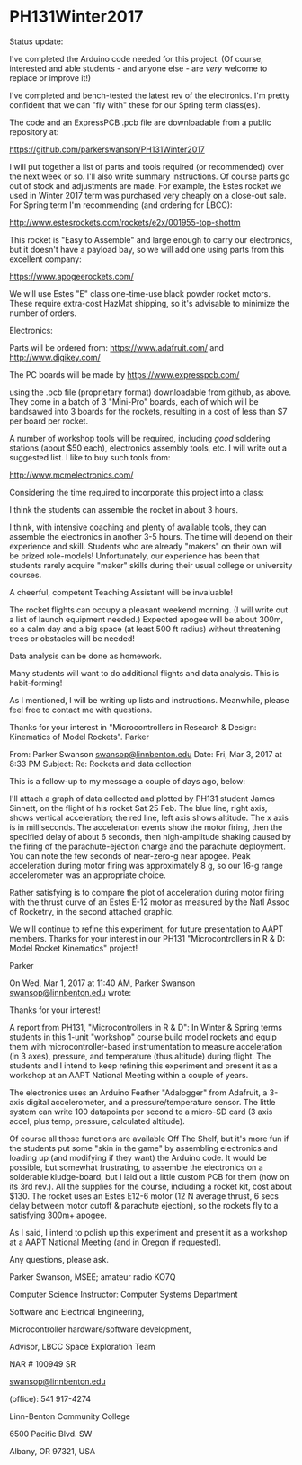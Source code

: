 # PH131Winter2017

Status update: 

I've completed the Arduino code needed for this project. (Of course, interested and able students - and anyone else - are *very* welcome to replace or improve it!)

I've completed and bench-tested the latest rev of the electronics. I'm pretty confident that we can "fly with" these for our Spring term class(es).

The code and an ExpressPCB .pcb file are downloadable from a public repository at:

https://github.com/parkerswanson/PH131Winter2017

I will put together a list of parts and tools required (or recommended) over the next week or so. I'll also write summary instructions. Of course parts go out of stock and adjustments are made. For example, the Estes rocket we used in Winter 2017 term was purchased very cheaply on a close-out sale. For Spring term I'm recommending (and ordering for LBCC):

http://www.estesrockets.com/rockets/e2x/001955-top-shottm

This rocket is "Easy to Assemble" and large enough to carry our electronics, but it doesn't have a payload bay, so we will add one using parts from this excellent company:

https://www.apogeerockets.com/

We will use Estes "E" class one-time-use black powder rocket motors. These require extra-cost HazMat shipping, so it's advisable to minimize the number of orders.

Electronics:

Parts will be ordered from:
https://www.adafruit.com/
and
http://www.digikey.com/

The PC boards will be made by
https://www.expresspcb.com/

using the .pcb file (proprietary format) downloadable from github, as above. They come in a batch of 3 "Mini-Pro" boards, each of which will be bandsawed into 3 boards for the rockets, resulting in a cost of less than $7 per board per rocket.

A number of workshop tools will be required, including *good* soldering stations (about $50 each), electronics assembly tools, etc. I will write out a suggested list. I like to buy such tools from:

http://www.mcmelectronics.com/

Considering the time required to incorporate this project into a class:

I think the students can assemble the rocket in about 3 hours.

I think, with intensive coaching and plenty of available tools, they can assemble the electronics in another 3-5 hours. The time will depend on their experience and skill. Students who are already "makers" on their own will be prized role-models! Unfortunately, our experience has been that students rarely acquire "maker" skills during their usual college or university courses. 

A cheerful, competent Teaching Assistant will be invaluable!

The rocket flights can occupy a pleasant weekend morning. (I will write out a list of launch equipment needed.) Expected apogee will be about 300m, so a calm day and a big space (at least 500 ft radius) without threatening trees or obstacles will be needed!

Data analysis can be done as homework.

Many students will want to do additional flights and data analysis. This is habit-forming!

As I mentioned, I will be writing up lists and instructions. Meanwhile, please feel free to contact me with questions. 

Thanks for your interest in "Microcontrollers in Research & Design: Kinematics of Model Rockets".
Parker

From: Parker Swanson <swansop@linnbenton.edu>
Date: Fri, Mar 3, 2017 at 8:33 PM
Subject: Re: Rockets and data collection

This is a follow-up to my message a couple of days ago, below: 

I'll attach a graph of data collected and plotted by PH131 student James Sinnett, on the flight of his rocket Sat 25 Feb. The blue line, right axis, shows vertical acceleration; the red line, left axis shows altitude. The x axis is in milliseconds. The acceleration events show the motor firing, then the specified delay of about 6 seconds, then high-amplitude shaking caused by the firing of the parachute-ejection charge and the parachute deployment. You can note the few seconds of near-zero-g near apogee. Peak acceleration during motor firing was approximately 8 g, so our 16-g range accelerometer was an appropriate choice.

Rather satisfying is to compare the plot of acceleration during motor firing with the thrust curve of an Estes E-12 motor as measured by the Natl Assoc of Rocketry, in the second attached graphic. 

We will continue to refine this experiment, for future presentation to AAPT members. Thanks for your interest in our PH131 "Microcontrollers in R & D: Model Rocket Kinematics" project!

Parker

On Wed, Mar 1, 2017 at 11:40 AM, Parker Swanson <swansop@linnbenton.edu> wrote:

Thanks for your interest! 

A report from PH131, "Microcontrollers in R & D": In Winter & Spring terms students in this 1-unit "workshop" course build model rockets and equip them with microcontroller-based instrumentation to measure acceleration (in 3 axes), pressure, and temperature (thus altitude) during flight. The students and I intend to keep refining this experiment and present it as a workshop at an AAPT National Meeting within a couple of years. 

The electronics uses an Arduino Feather "Adalogger" from Adafruit, a 3-axis digital accelerometer, and a pressure/temperature sensor. The little system can write 100 datapoints per second to a micro-SD card (3 axis accel, plus temp, pressure, calculated altitude). 

Of course all those functions are available Off The Shelf, but it's more fun if the students put some "skin in the game" by assembling electronics and loading up (and modifying if they want) the Arduino code. It would be possible, but somewhat frustrating, to assemble the electronics on a solderable kludge-board, but I laid out a little custom PCB for them (now on its 3rd rev.). All the supplies for the course, including a rocket kit, cost about $130. The rocket uses an Estes E12-6 motor (12 N average thrust, 6 secs delay between motor cutoff & parachute ejection), so the rockets fly to a satisfying 300m+ apogee.

As I said, I intend to polish up this experiment and present it as a workshop at a AAPT National Meeting (and in Oregon if requested). 

Any questions, please ask.

Parker Swanson, MSEE; amateur radio KO7Q

Computer Science Instructor: Computer Systems Department

   Software and Electrical Engineering,
   
   Microcontroller hardware/software development,
   
   Advisor, LBCC Space Exploration Team
   
   NAR # 100949 SR
   
swansop@linnbenton.edu 

(office): 541 917-4274

Linn-Benton Community College

6500 Pacific Blvd. SW

Albany, OR 97321, USA
